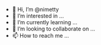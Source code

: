 - 👋 Hi, I’m @nimetty
- 👀 I’m interested in ...
- 🌱 I’m currently learning ...
- 💞️ I’m looking to collaborate on ...
- 📫 How to reach me ...

<!---
nimetty/nimetty is a ✨ special ✨ repository because its `README.md` (this file) appears on your GitHub profile.
You can click the Preview link to take a look at your changes.
--->
